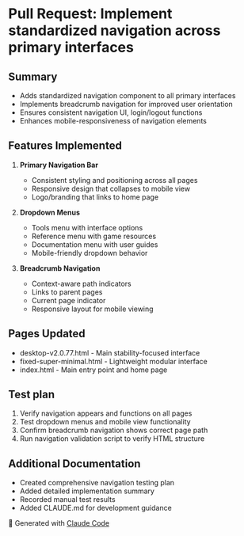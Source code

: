 # Pull Request: Implement standardized navigation across primary interfaces

## Summary
- Adds standardized navigation component to all primary interfaces
- Implements breadcrumb navigation for improved user orientation
- Ensures consistent navigation UI, login/logout functions
- Enhances mobile-responsiveness of navigation elements

## Features Implemented
1. **Primary Navigation Bar**
   - Consistent styling and positioning across all pages
   - Responsive design that collapses to mobile view
   - Logo/branding that links to home page

2. **Dropdown Menus**
   - Tools menu with interface options
   - Reference menu with game resources
   - Documentation menu with user guides
   - Mobile-friendly dropdown behavior

3. **Breadcrumb Navigation**
   - Context-aware path indicators
   - Links to parent pages
   - Current page indicator
   - Responsive layout for mobile viewing

## Pages Updated
- desktop-v2.0.77.html - Main stability-focused interface
- fixed-super-minimal.html - Lightweight modular interface
- index.html - Main entry point and home page

## Test plan
1. Verify navigation appears and functions on all pages
2. Test dropdown menus and mobile view functionality
3. Confirm breadcrumb navigation shows correct page path
4. Run navigation validation script to verify HTML structure

## Additional Documentation
- Created comprehensive navigation testing plan
- Added detailed implementation summary
- Recorded manual test results
- Added CLAUDE.md for development guidance

🤖 Generated with [Claude Code](https://claude.ai/code)